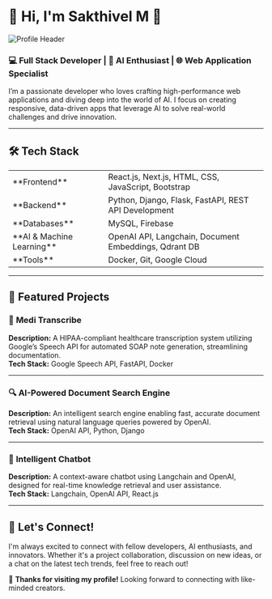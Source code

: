 # 👋 Hi, I'm **Sakthivel M** 🚀
![Profile Header](https://img.shields.io/badge/FullStack%20Developer-AI%20Enthusiast-brightgreen?style=flat&logo=appveyor)

### **💻 Full Stack Developer | 🤖 AI Enthusiast | 🌐 Web Application Specialist**

I’m a passionate developer who loves crafting high-performance web applications and diving deep into the world of AI. I focus on creating responsive, data-driven apps that leverage AI to solve real-world challenges and drive innovation.

---



## 🛠️ Tech Stack
<table>
  <tr>
    <td>**Frontend**</td>
    <td>React.js, Next.js, HTML, CSS, JavaScript, Bootstrap</td>
  </tr>
  <tr>
    <td>**Backend**</td>
    <td>Python, Django, Flask, FastAPI, REST API Development</td>
  </tr>
  <tr>
    <td>**Databases**</td>
    <td>MySQL, Firebase</td>
  </tr>
  <tr>
    <td>**AI & Machine Learning**</td>
    <td>OpenAI API, Langchain, Document Embeddings, Qdrant DB</td>
  </tr>
  <tr>
    <td>**Tools**</td>
    <td>Docker, Git, Google Cloud</td>
  </tr>
</table>

---

## 🚀 Featured Projects
### 📜 **Medi Transcribe**
**Description:** A HIPAA-compliant healthcare transcription system utilizing Google’s Speech API for automated SOAP note generation, streamlining documentation.  
**Tech Stack:** Google Speech API, FastAPI, Docker

---

### 🔍 **AI-Powered Document Search Engine**
**Description:** An intelligent search engine enabling fast, accurate document retrieval using natural language queries powered by OpenAI.  
**Tech Stack:** OpenAI API, Python, Django

---

### 💬 **Intelligent Chatbot**
**Description:** A context-aware chatbot using Langchain and OpenAI, designed for real-time knowledge retrieval and user assistance.  
**Tech Stack:** Langchain, OpenAI API, React.js

---

## 🤝 Let's Connect!
I'm always excited to connect with fellow developers, AI enthusiasts, and innovators. Whether it's a project collaboration, discussion on new ideas, or a chat on the latest tech trends, feel free to reach out!

🌟 **Thanks for visiting my profile!** Looking forward to connecting with like-minded creators.
